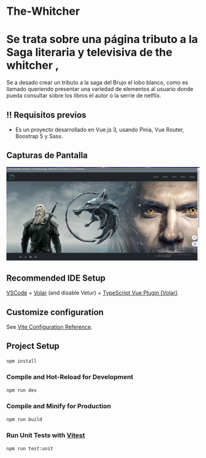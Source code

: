 # The-Whitcher



<h1>Se trata sobre una página tributo a la Saga literaria y televisiva de the whitcher ,</h1>
<p>Se a desado crear un tributo a la saga del Brujo el lobo blanco, como es llamado queriendo presentar una variedad de elementos al usuario donde pueda consultar sobre los libros el autor o la serrie de netflix.</p>




## :bangbang: Requisitos previos

- Es un proyecto desarrollado en Vue.js 3, usando Pinia, Vue Router, Boostrap 5 y Sass.
## Capturas de Pantalla
<img src="src/assets/img/capturas/Home.png">

## Recommended IDE Setup

[VSCode](https://code.visualstudio.com/) + [Volar](https://marketplace.visualstudio.com/items?itemName=Vue.volar) (and disable Vetur) + [TypeScript Vue Plugin (Volar)](https://marketplace.visualstudio.com/items?itemName=Vue.vscode-typescript-vue-plugin).

## Customize configuration

See [Vite Configuration Reference](https://vitejs.dev/config/).

## Project Setup

```sh
npm install
```

### Compile and Hot-Reload for Development

```sh
npm run dev
```

### Compile and Minify for Production

```sh
npm run build
```

### Run Unit Tests with [Vitest](https://vitest.dev/)

```sh
npm run test:unit

